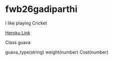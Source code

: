 # fwb26gadiparthi

I like playing Cricket

[Heroku Link](https://fwb26gadiparthi.herokuapp.com/)

Class guava

guava_type(string)
weight(number)
Cost(number)
